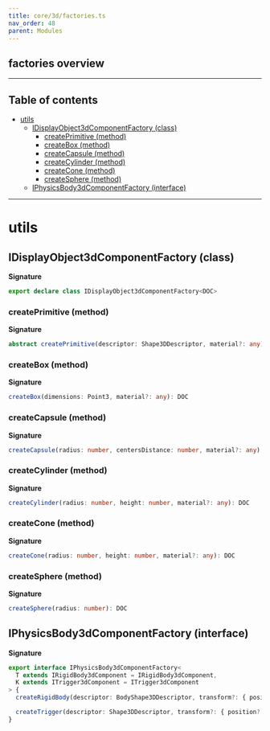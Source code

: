 ```yaml
---
title: core/3d/factories.ts
nav_order: 48
parent: Modules
---
```


## factories overview

---

<h2 class="text-delta">Table of contents</h2>

- [utils](#utils)
  - [IDisplayObject3dComponentFactory (class)](#idisplayobject3dcomponentfactory-class)
    - [createPrimitive (method)](#createprimitive-method)
    - [createBox (method)](#createbox-method)
    - [createCapsule (method)](#createcapsule-method)
    - [createCylinder (method)](#createcylinder-method)
    - [createCone (method)](#createcone-method)
    - [createSphere (method)](#createsphere-method)
  - [IPhysicsBody3dComponentFactory (interface)](#iphysicsbody3dcomponentfactory-interface)

---

# utils

## IDisplayObject3dComponentFactory (class)

**Signature**

```ts
export declare class IDisplayObject3dComponentFactory<DOC>
```

### createPrimitive (method)

**Signature**

```ts
abstract createPrimitive(descriptor: Shape3DDescriptor, material?: any): DOC;
```

### createBox (method)

**Signature**

```ts
createBox(dimensions: Point3, material?: any): DOC
```

### createCapsule (method)

**Signature**

```ts
createCapsule(radius: number, centersDistance: number, material?: any): DOC
```

### createCylinder (method)

**Signature**

```ts
createCylinder(radius: number, height: number, material?: any): DOC
```

### createCone (method)

**Signature**

```ts
createCone(radius: number, height: number, material?: any): DOC
```

### createSphere (method)

**Signature**

```ts
createSphere(radius: number): DOC
```

## IPhysicsBody3dComponentFactory (interface)

**Signature**

```ts
export interface IPhysicsBody3dComponentFactory<
  T extends IRigidBody3dComponent = IRigidBody3dComponent,
  K extends ITrigger3dComponent = ITrigger3dComponent
> {
  createRigidBody(descriptor: BodyShape3DDescriptor, transform?: { position?: Point3; rotation?: Point4 }): T

  createTrigger(descriptor: Shape3DDescriptor, transform?: { position?: Point3; rotation?: Point4 }): K
}
```
